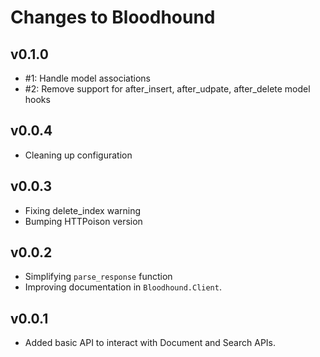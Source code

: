 # Changes to Bloodhound

## v0.1.0

* #1: Handle model associations
* #2: Remove support for after_insert, after_udpate, after_delete model hooks

## v0.0.4

* Cleaning up configuration

## v0.0.3

* Fixing delete_index warning
* Bumping HTTPoison version

## v0.0.2

* Simplifying `parse_response` function
* Improving documentation in `Bloodhound.Client`.

## v0.0.1

* Added basic API to interact with Document and Search APIs.
